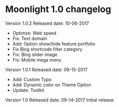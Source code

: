 # Moonlight 1.0 changelog

Version 1.0.2
Released date: 10-06-2017
* Optimze: Web speed
* Fix: Text domain
* Add: Option show/hide feature portfolio
* Fix Blog shortcode filter category
* Fix: Blog slider image
* Fix: Mobile mega menu

Version 1.0.1
Released date: 09-15-2017
* Add: Custom Typo
* Add: Dynamic color on Theme Option
* Update: Toolkit

Version 1.0
Released date: 09-14-2017
Initial release